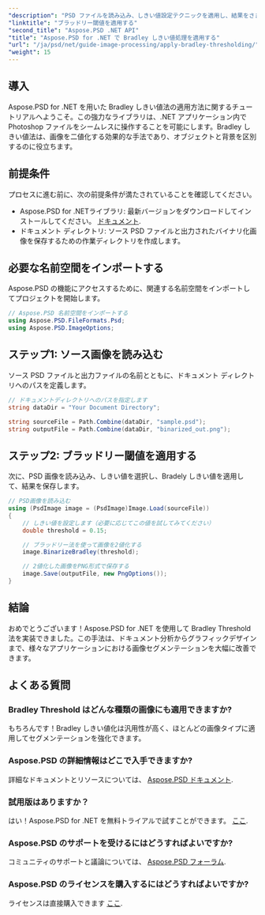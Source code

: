 ```yaml
---
"description": "PSD ファイルを読み込み、しきい値設定テクニックを適用し、結果をさまざまな形式で保存して、さまざまなアプリケーションでの画像セグメンテーション タスクを強化する方法を段階的に学習します。"
"linktitle": "ブラッドリー閾値を適用する"
"second_title": "Aspose.PSD .NET API"
"title": "Aspose.PSD for .NET で Bradley しきい値処理を適用する"
"url": "/ja/psd/net/guide-image-processing/apply-bradley-thresholding/"
"weight": 15
---
```


## 導入

Aspose.PSD for .NET を用いた Bradley しきい値法の適用方法に関するチュートリアルへようこそ。この強力なライブラリは、.NET アプリケーション内で Photoshop ファイルをシームレスに操作することを可能にします。Bradley しきい値法は、画像を二値化する効果的な手法であり、オブジェクトと背景を区別するのに役立ちます。

## 前提条件

プロセスに進む前に、次の前提条件が満たされていることを確認してください。

- Aspose.PSD for .NETライブラリ: 最新バージョンをダウンロードしてインストールしてください。 [ドキュメント](https://reference。aspose.com/psd/net/).
- ドキュメント ディレクトリ: ソース PSD ファイルと出力されたバイナリ化画像を保存するための作業ディレクトリを作成します。

## 必要な名前空間をインポートする

Aspose.PSD の機能にアクセスするために、関連する名前空間をインポートしてプロジェクトを開始します。

```csharp
// Aspose.PSD 名前空間をインポートする
using Aspose.PSD.FileFormats.Psd;
using Aspose.PSD.ImageOptions;
```

## ステップ1: ソース画像を読み込む

ソース PSD ファイルと出力ファイルの名前とともに、ドキュメント ディレクトリへのパスを定義します。

```csharp
// ドキュメントディレクトリへのパスを指定します
string dataDir = "Your Document Directory";

string sourceFile = Path.Combine(dataDir, "sample.psd");
string outputFile = Path.Combine(dataDir, "binarized_out.png");
```

## ステップ2: ブラッドリー閾値を適用する

次に、PSD 画像を読み込み、しきい値を選択し、Bradely しきい値を適用して、結果を保存します。

```csharp
// PSD画像を読み込む
using (PsdImage image = (PsdImage)Image.Load(sourceFile))
{
    // しきい値を設定します（必要に応じてこの値を試してみてください）
    double threshold = 0.15;

    // ブラッドリー法を使って画像を2値化する
    image.BinarizeBradley(threshold);

    // 2値化した画像をPNG形式で保存する
    image.Save(outputFile, new PngOptions());
}
```

## 結論

おめでとうございます！Aspose.PSD for .NET を使用して Bradley Threshold 法を実装できました。この手法は、ドキュメント分析からグラフィックデザインまで、様々なアプリケーションにおける画像セグメンテーションを大幅に改善できます。

## よくある質問

### Bradley Threshold はどんな種類の画像にも適用できますか?

もちろんです！Bradley しきい値化は汎用性が高く、ほとんどの画像タイプに適用してセグメンテーションを強化できます。

### Aspose.PSD の詳細情報はどこで入手できますか?

詳細なドキュメントとリソースについては、 [Aspose.PSD ドキュメント](https://reference。aspose.com/psd/net/).

### 試用版はありますか？

はい！Aspose.PSD for .NET を無料トライアルで試すことができます。 [ここ](https://releases。aspose.com/).

### Aspose.PSD のサポートを受けるにはどうすればよいですか?

コミュニティのサポートと議論については、 [Aspose.PSD フォーラム](https://forum。aspose.com/c/psd/34).

### Aspose.PSD のライセンスを購入するにはどうすればよいですか?

ライセンスは直接購入できます [ここ](https://purchase。conholdate.com/buy).